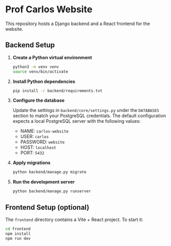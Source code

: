 # Prof Carlos Website

This repository hosts a Django backend and a React frontend for the website.

## Backend Setup

1. **Create a Python virtual environment**

   ```bash
   python3 -m venv venv
   source venv/bin/activate
   ```

2. **Install Python dependencies**

   ```bash
   pip install -r backend/requirements.txt
   ```

3. **Configure the database**

   Update the settings in `backend/core/settings.py` under the `DATABASES` section
   to match your PostgreSQL credentials. The default configuration expects a local
   PostgreSQL server with the following values:

   - NAME: `carlos-website`
   - USER: `carlos`
   - PASSWORD: `website`
   - HOST: `localhost`
   - PORT: `5432`

4. **Apply migrations**

   ```bash
   python backend/manage.py migrate
   ```

5. **Run the development server**

   ```bash
   python backend/manage.py runserver
   ```

## Frontend Setup (optional)

The `frontend` directory contains a Vite + React project. To start it:

```bash
cd frontend
npm install
npm run dev
```
